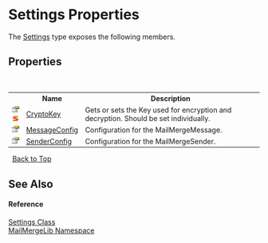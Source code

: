 # Settings Properties
 

The <a href="c729baba-1ab5-f705-3e5a-c7d37d604073">Settings</a> type exposes the following members.


## Properties
&nbsp;<table><tr><th></th><th>Name</th><th>Description</th></tr><tr><td>![Public property](media/pubproperty.gif "Public property")![Static member](media/static.gif "Static member")</td><td><a href="a91f3198-42c4-f9c1-6991-feffef57cf1b">CryptoKey</a></td><td>
Gets or sets the Key used for encryption and decryption. Should be set individually.</td></tr><tr><td>![Public property](media/pubproperty.gif "Public property")</td><td><a href="27481b34-4151-61f8-794f-6bc6a21ca6dd">MessageConfig</a></td><td>
Configuration for the MailMergeMessage.</td></tr><tr><td>![Public property](media/pubproperty.gif "Public property")</td><td><a href="7a70fc6a-5982-8514-7dcc-bdf2fc813087">SenderConfig</a></td><td>
Configuration for the MailMergeSender.</td></tr></table>&nbsp;
<a href="#settings-properties">Back to Top</a>

## See Also


#### Reference
<a href="c729baba-1ab5-f705-3e5a-c7d37d604073">Settings Class</a><br /><a href="31c6ebbe-d683-7561-7308-5a5ee1f76bf5">MailMergeLib Namespace</a><br />